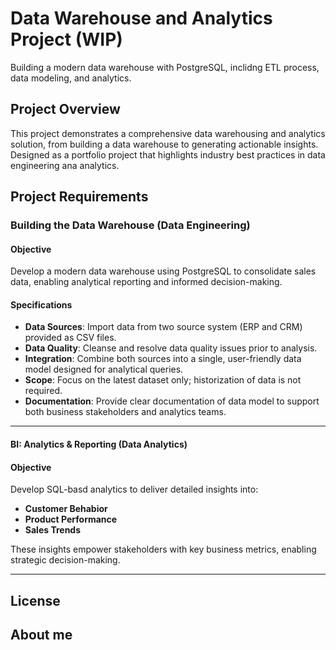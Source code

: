 # Data Warehouse and Analytics Project (WIP)
Building a modern data warehouse with PostgreSQL, inclidng ETL process, data modeling, and analytics.

## Project Overview
This project demonstrates a comprehensive data warehousing and analytics solution, from building a data warehouse to generating actionable insights. Designed as a portfolio project that highlights industry best practices in data engineering ana analytics.

## Project Requirements
### Building the Data Warehouse (Data Engineering)

#### Objective
Develop a modern data warehouse using PostgreSQL to consolidate sales data, enabling analytical reporting and informed decision-making.

#### **Specifications**
- **Data Sources**: Import data from two source system (ERP and CRM) provided as CSV files.
- **Data Quality**: Cleanse and resolve data quality issues prior to analysis.
- **Integration**: Combine both sources into a single, user-friendly data model designed for analytical queries.
- **Scope**: Focus on the latest dataset only; historization of data is not required.
- **Documentation**: Provide clear documentation of data model to support both business stakeholders and analytics teams.

---

#### BI: Analytics & Reporting (Data Analytics)

#### Objective 
Develop SQL-basd analytics to deliver detailed insights into:
- **Customer Behabior**
- **Product Performance**
- **Sales Trends**

These insights empower stakeholders with key business metrics, enabling strategic decision-making.

---
## License

## About me
